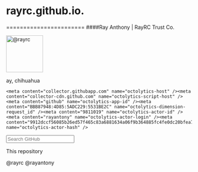 # rayrc.github.io.
=======================
####Ray Anthony | RayRC Trust Co.

<img alt="@rayrc" class="avatar" data-user="12002053" height="100" itemprop="image" src="https://avatars0.githubusercontent.com/u/12002053?v=3&amp;s=200" width="100">

ay, chihuahua

    <meta content="collector.githubapp.com" name="octolytics-host" /><meta content="collector-cdn.github.com" name="octolytics-script-host" /><meta content="github" name="octolytics-app-id" /><meta content="BBB87948:4D85:5ADC229:5531BE2C" name="octolytics-dimension-request_id" /><meta content="9811019" name="octolytics-actor-id" /><meta content="rayantony" name="octolytics-actor-login" /><meta content="9912dccf56085b26ed57f465c83a6881634a06f9b364885fc4fe0dc20bfea799" name="octolytics-actor-hash" />
    


      
<meta name="description" content="rayrc.github.io. - Ray Anthony ~ Profit yeah it&#39;s fairly simple.">
<meta name="go-import" content="github.com/rayrc/rayrc.github.io.git https://github.com/rayrc/rayrc.github.io.git">


<link rel="sudo-modal" href="/sessions/sudo_modal">
      <div class="site-search  js-site-search" role="search">
          <form accept-charset="UTF-8" action="/search" class="js-site-search-form" data-global-search-url="/search" data-repo-search-url="" method="get"><div style="margin:0;padding:0;display:inline"><input name="utf8" type="hidden" value="&#x2713;" /></div>


  <input type="text"
    class=""
    data-hotkey="s"
    name="q"
    placeholder="Search GitHub"
    data-global-scope-placeholder="Search GitHub"
    data-repo-scope-placeholder="Search"
    tabindex="1"
    autocapitalize="off">
  <div class="scope-badge">This repository</div>
</form>

<meta content="12002053" name="octolytics-dimension-user_id" /><meta content="rayrc" name="octolytics-dimension-user_login" /><meta content="34148880" name="octolytics-dimension-repository_id" /><meta content="rayrc/rayrc.github.io." name="octolytics-dimension-repository_nwo" /><meta content="true" name="octolytics-dimension-repository_public" /><meta content="false" name="octolytics-dimension-repository_is_fork" /><meta content="34148880" name="octolytics-dimension-repository_network_root_id" /><meta content="rayrc/rayrc.github.io." name="octolytics-dimension-repository_network_root_nwo" />
<link href="https://github.com/rayrc/rayrc.github.io./commits/master.atom" rel="alternate" title="Recent Commits to rayrc.github.io.:master" type="application/atom+xml">


@rayrc @rayantony
